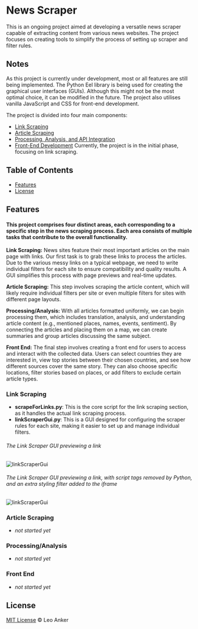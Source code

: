# News Scraper

This is an ongoing project aimed at developing a versatile news scraper capable of extracting content from various news websites. The project focuses on creating tools to simplify the process of setting up scraper and filter rules.

## Notes
As this project is currently under development, most or all features are still being implemented. The Python Eel library is being used for creating the graphical user interfaces (GUIs). Although this might not be the most optimal choice, it can be modified in the future. The project also utilises vanilla JavaScript and CSS for front-end development.

The project is divided into four main components:

* [Link Scraping](#Link-Scraping)
* [Article Scraping](#Article-Scraping)
* [Processing, Analysis, and API Integration](#Processing/Analysis)
* [Front-End Development](#Front-End)
Currently, the project is in the initial phase, focusing on link scraping.


## Table of Contents
<!--
- [Installation](#installation)-->
- [Features](#Features)
- [License](#license)
<!--
- [Usage](#Usage)
- [Contact](#contact) -->

<!--
## Installation
For some sections of this scraper Selenium is used, so that will need to be downloaded -->

## Features
#### This project comprises four distinct areas, each corresponding to a specific step in the news scraping process. Each area consists of multiple tasks that contribute to the overall functionality.

**Link Scraping:** News sites feature their most important articles on the main page with links. Our first task is to grab these links to process the articles. Due to the various messy links on a typical webpage, we need to write individual filters for each site to ensure compatibility and quality results. A GUI simplifies this process with page previews and real-time updates.

**Article Scraping:** This step involves scraping the article content, which will likely require individual filters per site or even multiple filters for sites with different page layouts.

**Processing/Analysis:** With all articles formatted uniformly, we can begin processing them, which includes translation, analysis, and understanding article content (e.g., mentioned places, names, events, sentiment). By connecting the articles and placing them on a map, we can create summaries and group articles discussing the same subject.

**Front End:** The final step involves creating a front end for users to access and interact with the collected data. Users can select countries they are interested in, view top stories between their chosen countries, and see how different sources cover the same story. They can also choose specific locations, filter stories based on places, or add filters to exclude certain article types.

### Link Scraping
* **scrapeForLinks.py**: This is the core script for the link scraping section, as it handles the actual link scraping process.
* **linkScraperGui.py**: This is a GUI designed for configuring the scraper rules for each site, making it easier to set up and manage individual filters.

###### The Link Scraper GUI previewing a link
![linkScraperGui](https://user-images.githubusercontent.com/112939203/233508753-bfd71102-de76-46fe-9ab5-d184c9008061.png)

###### The Link Scraper GUI previewing a link, with script tags removed by Python, and an extra styling filter added to the iframe
![linkScraperGui](https://user-images.githubusercontent.com/112939203/233508772-87a573cc-010b-4c37-905f-44c15a237017.png)


### Article Scraping
 * *not started yet*

### Processing/Analysis
 * *not started yet*

### Front End
 * *not started yet*


## License

[MIT License](LICENSE.md) © Leo Anker
